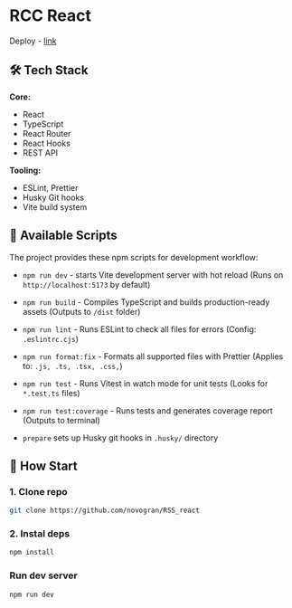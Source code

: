 # RCC React

Deploy - [link](https://novogranreact.netlify.app/)

## 🛠 Tech Stack

**Core:**

- React
- TypeScript
- React Router
- React Hooks
- REST API

**Tooling:**

- ESLint, Prettier
- Husky Git hooks
- Vite build system

## 📜 Available Scripts

The project provides these npm scripts for development workflow:

- `npm run dev` - starts Vite development server with hot reload (Runs on `http://localhost:5173` by default)

- `npm run build` - Compiles TypeScript and builds production-ready assets (Outputs to `/dist` folder)

- `npm run lint` - Runs ESLint to check all files for errors (Config: `.eslintrc.cjs`)

- `npm run format:fix` - Formats all supported files with Prettier (Applies to: `.js, .ts, .tsx, .css,`)

- `npm run test` - Runs Vitest in watch mode for unit tests (Looks for `*.test.ts` files)

- `npm run test:coverage` - Runs tests and generates coverage report (Outputs to terminal)

- `prepare` sets up Husky git hooks in `.husky/` directory

## 🚀 How Start

### 1. Clone repo

```bash
git clone https://github.com/novogran/RSS_react
```

### 2. Instal deps

```bash
npm install
```

### Run dev server

```bash
npm run dev
```
